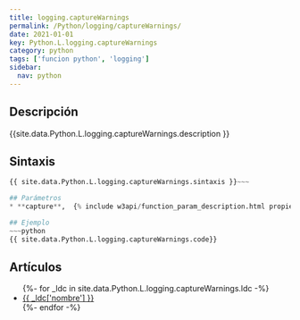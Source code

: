 ```yaml
---
title: logging.captureWarnings
permalink: /Python/logging/captureWarnings/
date: 2021-01-01
key: Python.L.logging.captureWarnings
category: python
tags: ['funcion python', 'logging']
sidebar: 
  nav: python
---
```


## Descripción
{{site.data.Python.L.logging.captureWarnings.description }}

## Sintaxis
~~~python
{{ site.data.Python.L.logging.captureWarnings.sintaxis }}~~~

## Parámetros
* **capture**,  {% include w3api/function_param_description.html propiedad=site.data.Python.L.logging.captureWarnings valor="capture" %}

## Ejemplo
~~~python
{{ site.data.Python.L.logging.captureWarnings.code}}
~~~

## Artículos
<ul>
{%- for _ldc in site.data.Python.L.logging.captureWarnings.ldc -%}
   <li>
       <a href="{{_ldc['url'] }}">{{ _ldc['nombre'] }}</a>
   </li>
{%- endfor -%}
</ul>
